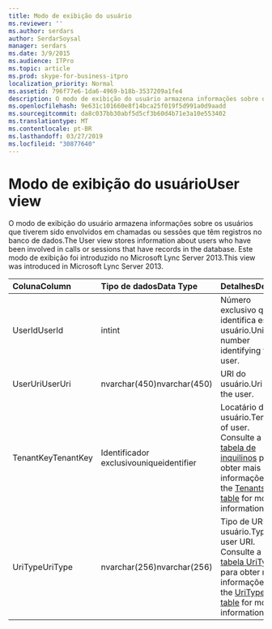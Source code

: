 ```yaml
---
title: Modo de exibição do usuário
ms.reviewer: ''
ms.author: serdars
author: SerdarSoysal
manager: serdars
ms.date: 3/9/2015
ms.audience: ITPro
ms.topic: article
ms.prod: skype-for-business-itpro
localization_priority: Normal
ms.assetid: 796f77e6-1da6-4969-b18b-3537209a1fe4
description: O modo de exibição do usuário armazena informações sobre os usuários que tiverem sido envolvidos em chamadas ou sessões que têm registros no banco de dados. Este modo de exibição foi introduzido no Microsoft Lync Server 2013.
ms.openlocfilehash: 9e631c101660e8f14bca25f019f5d991a0d9aadd
ms.sourcegitcommit: da8c037bb30abf5d5cf3b60d4b71e3a10e553402
ms.translationtype: MT
ms.contentlocale: pt-BR
ms.lasthandoff: 03/27/2019
ms.locfileid: "30877640"
---
```

# <a name="user-view"></a><span data-ttu-id="4db07-104">Modo de exibição do usuário</span><span class="sxs-lookup"><span data-stu-id="4db07-104">User view</span></span>
 
<span data-ttu-id="4db07-105">O modo de exibição do usuário armazena informações sobre os usuários que tiverem sido envolvidos em chamadas ou sessões que têm registros no banco de dados.</span><span class="sxs-lookup"><span data-stu-id="4db07-105">The User view stores information about users who have been involved in calls or sessions that have records in the database.</span></span> <span data-ttu-id="4db07-106">Este modo de exibição foi introduzido no Microsoft Lync Server 2013.</span><span class="sxs-lookup"><span data-stu-id="4db07-106">This view was introduced in Microsoft Lync Server 2013.</span></span>
  
|<span data-ttu-id="4db07-107">**Coluna**</span><span class="sxs-lookup"><span data-stu-id="4db07-107">**Column**</span></span>|<span data-ttu-id="4db07-108">**Tipo de dados**</span><span class="sxs-lookup"><span data-stu-id="4db07-108">**Data Type**</span></span>|<span data-ttu-id="4db07-109">**Detalhes**</span><span class="sxs-lookup"><span data-stu-id="4db07-109">**Details**</span></span>|
|:-----|:-----|:-----|
|<span data-ttu-id="4db07-110">UserId</span><span class="sxs-lookup"><span data-stu-id="4db07-110">UserId</span></span>  <br/> |<span data-ttu-id="4db07-111">int</span><span class="sxs-lookup"><span data-stu-id="4db07-111">int</span></span>  <br/> |<span data-ttu-id="4db07-112">Número exclusivo que identifica este usuário.</span><span class="sxs-lookup"><span data-stu-id="4db07-112">Unique number identifying this user.</span></span>  <br/> |
|<span data-ttu-id="4db07-113">UserUri</span><span class="sxs-lookup"><span data-stu-id="4db07-113">UserUri</span></span>  <br/> |<span data-ttu-id="4db07-114">nvarchar(450)</span><span class="sxs-lookup"><span data-stu-id="4db07-114">nvarchar(450)</span></span>  <br/> |<span data-ttu-id="4db07-115">URI do usuário.</span><span class="sxs-lookup"><span data-stu-id="4db07-115">Uri of the user.</span></span>  <br/> |
|<span data-ttu-id="4db07-116">TenantKey</span><span class="sxs-lookup"><span data-stu-id="4db07-116">TenantKey</span></span>  <br/> |<span data-ttu-id="4db07-117">Identificador exclusivo</span><span class="sxs-lookup"><span data-stu-id="4db07-117">uniqueidentifier</span></span>  <br/> |<span data-ttu-id="4db07-118">Locatário do usuário.</span><span class="sxs-lookup"><span data-stu-id="4db07-118">Tenant of user.</span></span> <span data-ttu-id="4db07-119">Consulte a [tabela de inquilinos](tenants.md) para obter mais informações.</span><span class="sxs-lookup"><span data-stu-id="4db07-119">See the [Tenants table](tenants.md) for more information.</span></span> <br/> |
|<span data-ttu-id="4db07-120">UriType</span><span class="sxs-lookup"><span data-stu-id="4db07-120">UriType</span></span>  <br/> |<span data-ttu-id="4db07-121">nvarchar(256)</span><span class="sxs-lookup"><span data-stu-id="4db07-121">nvarchar(256)</span></span>  <br/> |<span data-ttu-id="4db07-122">Tipo de URI do usuário.</span><span class="sxs-lookup"><span data-stu-id="4db07-122">Type of user URI.</span></span> <span data-ttu-id="4db07-123">Consulte a [tabela UriTypes](uritypes.md) para obter mais informações.</span><span class="sxs-lookup"><span data-stu-id="4db07-123">See the [UriTypes table](uritypes.md) for more information.</span></span> <br/> |
   

